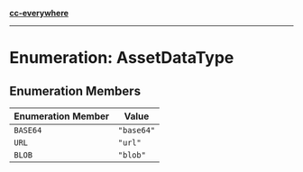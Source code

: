 [**cc-everywhere**](../../../../../index.md)

***

# Enumeration: AssetDataType

## Enumeration Members

| Enumeration Member | Value |
| ------ | ------ |
| <a id="base64"></a> `BASE64` | `"base64"` |
| <a id="url"></a> `URL` | `"url"` |
| <a id="blob"></a> `BLOB` | `"blob"` |
